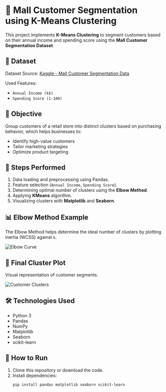 # 🧠 Mall Customer Segmentation using K-Means Clustering

This project implements **K-Means Clustering** to segment customers based on their annual income and spending score using the **Mall Customer Segmentation Dataset**.

## 📁 Dataset

Dataset Source: [Kaggle - Mall Customer Segmentation Data](https://www.kaggle.com/datasets/vjchoudhary7/customer-segmentation-tutorial-in-python)

Used Features:
- `Annual Income (k$)`
- `Spending Score (1-100)`

## 🚀 Objective

Group customers of a retail store into distinct clusters based on purchasing behavior, which helps businesses to:
- Identify high-value customers
- Tailor marketing strategies
- Optimize product targeting

## 📌 Steps Performed

1. Data loading and preprocessing using Pandas.
2. Feature selection (`Annual Income`, `Spending Score`).
3. Determining optimal number of clusters using the **Elbow Method**.
4. Applying **KMeans** algorithm.
5. Visualizing clusters with **Matplotlib** and **Seaborn**.

## 📊 Elbow Method Example

The Elbow Method helps determine the ideal number of clusters by plotting inertia (WCSS) against `k`.

![Elbow Curve](./screenshots/elbow_curve.png)

## 🎯 Final Cluster Plot

Visual representation of customer segments.

![Customer Clusters](./screenshots/customer_clusters.png)

## 🛠️ Technologies Used

- Python 3
- Pandas
- NumPy
- Matplotlib
- Seaborn
- scikit-learn

## 📂 How to Run

1. Clone this repository or download the code.
2. Install dependencies:
   ```bash
   pip install pandas matplotlib seaborn scikit-learn
